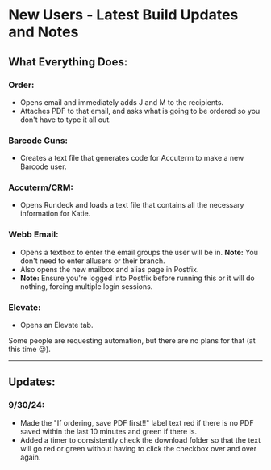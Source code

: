 # New Users - Latest Build Updates and Notes

## What Everything Does:

### Order:
- Opens email and immediately adds J and M to the recipients.
- Attaches PDF to that email, and asks what is going to be ordered so you don't have to type it all out.

### Barcode Guns:
- Creates a text file that generates code for Accuterm to make a new Barcode user.

### Accuterm/CRM:
- Opens Rundeck and loads a text file that contains all the necessary information for Katie.

### Webb Email:
- Opens a textbox to enter the email groups the user will be in. **Note:** You don't need to enter allusers or their branch.
- Also opens the new mailbox and alias page in Postfix. 
- **Note:** Ensure you're logged into Postfix before running this or it will do nothing, forcing multiple login sessions.

### Elevate:
- Opens an Elevate tab.

Some people are requesting automation, but there are no plans for that (at this time 😉).

---

## Updates:

### 9/30/24:
- Made the "If ordering, save PDF first!!" label text red if there is no PDF saved within the last 10 minutes and green if there is.
- Added a timer to consistently check the download folder so that the text will go red or green without having to click the checkbox over and over again.
